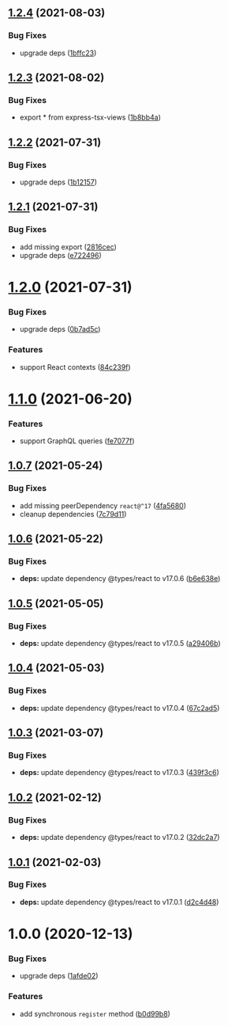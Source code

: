 ## [1.2.4](https://github.com/pmb0/nestjs-tsx-views/compare/v1.2.3...v1.2.4) (2021-08-03)


### Bug Fixes

* upgrade deps ([1bffc23](https://github.com/pmb0/nestjs-tsx-views/commit/1bffc233b8658ab36f41f97d0746d628c1aea480))

## [1.2.3](https://github.com/pmb0/nestjs-tsx-views/compare/v1.2.2...v1.2.3) (2021-08-02)


### Bug Fixes

* export * from express-tsx-views ([1b8bb4a](https://github.com/pmb0/nestjs-tsx-views/commit/1b8bb4af1666ee42e18ef6307e7b73b9e3f4e3a3))

## [1.2.2](https://github.com/pmb0/nestjs-tsx-views/compare/v1.2.1...v1.2.2) (2021-07-31)


### Bug Fixes

* upgrade deps ([1b12157](https://github.com/pmb0/nestjs-tsx-views/commit/1b121579de075ada4129249ce5ddaedac19c2b14))

## [1.2.1](https://github.com/pmb0/nestjs-tsx-views/compare/v1.2.0...v1.2.1) (2021-07-31)


### Bug Fixes

* add missing export ([2816cec](https://github.com/pmb0/nestjs-tsx-views/commit/2816cec7eaa70ddef252a3cb9fafaf70c3fb9f85))
* upgrade deps ([e722496](https://github.com/pmb0/nestjs-tsx-views/commit/e722496f23c6b5a9af059d6a611bf61222d69e67))

# [1.2.0](https://github.com/pmb0/nestjs-tsx-views/compare/v1.1.0...v1.2.0) (2021-07-31)


### Bug Fixes

* upgrade deps ([0b7ad5c](https://github.com/pmb0/nestjs-tsx-views/commit/0b7ad5ce6ca60d02e91c5e716c3cf735096d1e57))


### Features

* support React contexts ([84c239f](https://github.com/pmb0/nestjs-tsx-views/commit/84c239f0e6c4a50dc4742cb57791e1c9083836c6))

# [1.1.0](https://github.com/pmb0/nestjs-tsx-views/compare/v1.0.7...v1.1.0) (2021-06-20)


### Features

* support GraphQL queries ([fe7077f](https://github.com/pmb0/nestjs-tsx-views/commit/fe7077ff1bfddb2f9ada6bdf701eea336b40d306))

## [1.0.7](https://github.com/pmb0/nestjs-tsx-views/compare/v1.0.6...v1.0.7) (2021-05-24)


### Bug Fixes

* add missing peerDependency `react@^17` ([4fa5680](https://github.com/pmb0/nestjs-tsx-views/commit/4fa5680685545e5f0da411557500a67f61fb5547))
* cleanup dependencies ([7c79d11](https://github.com/pmb0/nestjs-tsx-views/commit/7c79d112b35d03fd87f4e2ed909b9f60a6a1276f))

## [1.0.6](https://github.com/pmb0/nestjs-tsx-views/compare/v1.0.5...v1.0.6) (2021-05-22)


### Bug Fixes

* **deps:** update dependency @types/react to v17.0.6 ([b6e638e](https://github.com/pmb0/nestjs-tsx-views/commit/b6e638e5bf687c9c1c123c472c73d55b0f05697c))

## [1.0.5](https://github.com/pmb0/nestjs-tsx-views/compare/v1.0.4...v1.0.5) (2021-05-05)


### Bug Fixes

* **deps:** update dependency @types/react to v17.0.5 ([a29406b](https://github.com/pmb0/nestjs-tsx-views/commit/a29406bfcb83314c628c2f77f918bd9ee68d40b4))

## [1.0.4](https://github.com/pmb0/nestjs-tsx-views/compare/v1.0.3...v1.0.4) (2021-05-03)


### Bug Fixes

* **deps:** update dependency @types/react to v17.0.4 ([67c2ad5](https://github.com/pmb0/nestjs-tsx-views/commit/67c2ad50bb59f904207a50cec67753090a3f2d97))

## [1.0.3](https://github.com/pmb0/nestjs-tsx-views/compare/v1.0.2...v1.0.3) (2021-03-07)


### Bug Fixes

* **deps:** update dependency @types/react to v17.0.3 ([439f3c6](https://github.com/pmb0/nestjs-tsx-views/commit/439f3c6fea81177dd5afd3385290c12de48d7ec4))

## [1.0.2](https://github.com/pmb0/nestjs-tsx-views/compare/v1.0.1...v1.0.2) (2021-02-12)


### Bug Fixes

* **deps:** update dependency @types/react to v17.0.2 ([32dc2a7](https://github.com/pmb0/nestjs-tsx-views/commit/32dc2a761bdf25eed45872919e441fc01d11852a))

## [1.0.1](https://github.com/pmb0/nestjs-tsx-views/compare/v1.0.0...v1.0.1) (2021-02-03)


### Bug Fixes

* **deps:** update dependency @types/react to v17.0.1 ([d2c4d48](https://github.com/pmb0/nestjs-tsx-views/commit/d2c4d4874e2e06898c407d6e40077f50a687da8a))

# 1.0.0 (2020-12-13)


### Bug Fixes

* upgrade deps ([1afde02](https://github.com/pmb0/nestjs-tsx-views/commit/1afde02f8492b191f6644af504d0ae9e542d0734))


### Features

* add synchronous `register` method ([b0d99b8](https://github.com/pmb0/nestjs-tsx-views/commit/b0d99b89bef248b0f107c8292707903878eeeff3))
